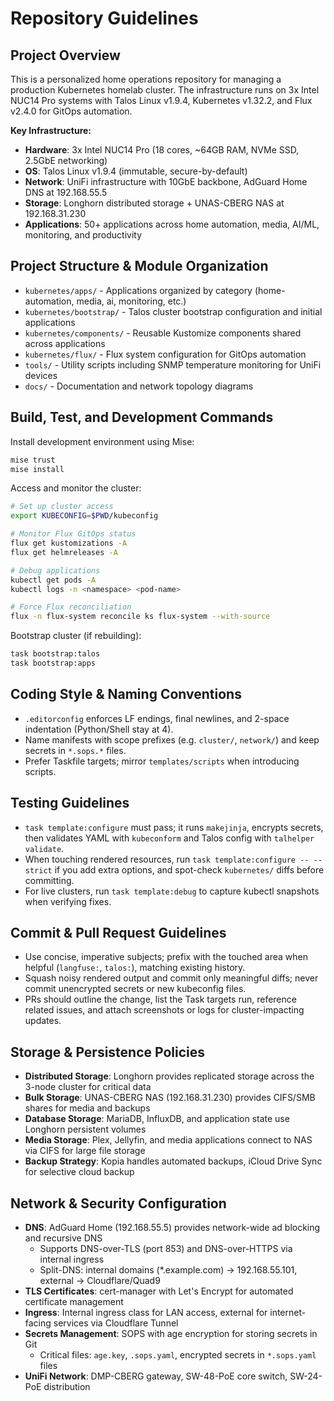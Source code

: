 # Repository Guidelines

## Project Overview
This is a personalized home operations repository for managing a production Kubernetes homelab cluster. The infrastructure runs on 3x Intel NUC14 Pro systems with Talos Linux v1.9.4, Kubernetes v1.32.2, and Flux v2.4.0 for GitOps automation.

**Key Infrastructure:**
- **Hardware**: 3x Intel NUC14 Pro (18 cores, ~64GB RAM, NVMe SSD, 2.5GbE networking)
- **OS**: Talos Linux v1.9.4 (immutable, secure-by-default)
- **Network**: UniFi infrastructure with 10GbE backbone, AdGuard Home DNS at 192.168.55.5
- **Storage**: Longhorn distributed storage + UNAS-CBERG NAS at 192.168.31.230
- **Applications**: 50+ applications across home automation, media, AI/ML, monitoring, and productivity

## Project Structure & Module Organization
- `kubernetes/apps/` - Applications organized by category (home-automation, media, ai, monitoring, etc.)
- `kubernetes/bootstrap/` - Talos cluster bootstrap configuration and initial applications
- `kubernetes/components/` - Reusable Kustomize components shared across applications
- `kubernetes/flux/` - Flux system configuration for GitOps automation
- `tools/` - Utility scripts including SNMP temperature monitoring for UniFi devices
- `docs/` - Documentation and network topology diagrams

## Build, Test, and Development Commands
Install development environment using Mise:
```sh
mise trust
mise install
```

Access and monitor the cluster:
```sh
# Set up cluster access
export KUBECONFIG=$PWD/kubeconfig

# Monitor Flux GitOps status
flux get kustomizations -A
flux get helmreleases -A

# Debug applications
kubectl get pods -A
kubectl logs -n <namespace> <pod-name>

# Force Flux reconciliation
flux -n flux-system reconcile ks flux-system --with-source
```

Bootstrap cluster (if rebuilding):
```sh
task bootstrap:talos
task bootstrap:apps
```

## Coding Style & Naming Conventions
- `.editorconfig` enforces LF endings, final newlines, and 2-space indentation (Python/Shell stay at 4).
- Name manifests with scope prefixes (e.g. `cluster/`, `network/`) and keep secrets in `*.sops.*` files.
- Prefer Taskfile targets; mirror `templates/scripts` when introducing scripts.

## Testing Guidelines
- `task template:configure` must pass; it runs `makejinja`, encrypts secrets, then validates YAML with `kubeconform` and Talos config with `talhelper validate`.
- When touching rendered resources, run `task template:configure -- --strict` if you add extra options, and spot-check `kubernetes/` diffs before committing.
- For live clusters, run `task template:debug` to capture kubectl snapshots when verifying fixes.

## Commit & Pull Request Guidelines
- Use concise, imperative subjects; prefix with the touched area when helpful (`langfuse:`, `talos:`), matching existing history.
- Squash noisy rendered output and commit only meaningful diffs; never commit unencrypted secrets or new kubeconfig files.
- PRs should outline the change, list the Task targets run, reference related issues, and attach screenshots or logs for cluster-impacting updates.

## Storage & Persistence Policies
- **Distributed Storage**: Longhorn provides replicated storage across the 3-node cluster for critical data
- **Bulk Storage**: UNAS-CBERG NAS (192.168.31.230) provides CIFS/SMB shares for media and backups
- **Database Storage**: MariaDB, InfluxDB, and application state use Longhorn persistent volumes
- **Media Storage**: Plex, Jellyfin, and media applications connect to NAS via CIFS for large file storage
- **Backup Strategy**: Kopia handles automated backups, iCloud Drive Sync for selective cloud backup

## Network & Security Configuration
- **DNS**: AdGuard Home (192.168.55.5) provides network-wide ad blocking and recursive DNS
  - Supports DNS-over-TLS (port 853) and DNS-over-HTTPS via internal ingress
  - Split-DNS: internal domains (*.example.com) → 192.168.55.101, external → Cloudflare/Quad9
- **TLS Certificates**: cert-manager with Let's Encrypt for automated certificate management
- **Ingress**: Internal ingress class for LAN access, external for internet-facing services via Cloudflare Tunnel
- **Secrets Management**: SOPS with age encryption for storing secrets in Git
  - Critical files: `age.key`, `.sops.yaml`, encrypted secrets in `*.sops.yaml` files
- **UniFi Network**: DMP-CBERG gateway, SW-48-PoE core switch, SW-24-PoE distribution
